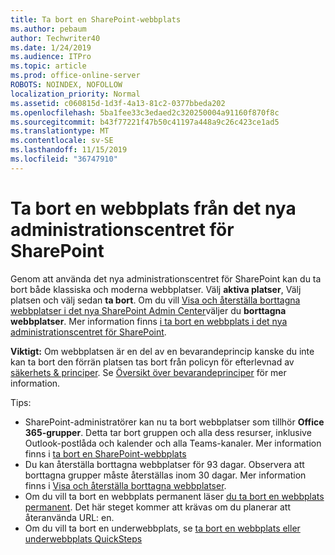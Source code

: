 ```yaml
---
title: Ta bort en SharePoint-webbplats
ms.author: pebaum
author: Techwriter40
ms.date: 1/24/2019
ms.audience: ITPro
ms.topic: article
ms.prod: office-online-server
ROBOTS: NOINDEX, NOFOLLOW
localization_priority: Normal
ms.assetid: c060815d-1d3f-4a13-81c2-0377bbeda202
ms.openlocfilehash: 5ba1fee33c3edaed2c320250004a91160f870f8c
ms.sourcegitcommit: b43f77221f47b50c41197a448a9c26c423ce1ad5
ms.translationtype: MT
ms.contentlocale: sv-SE
ms.lasthandoff: 11/15/2019
ms.locfileid: "36747910"
---
```

# <a name="delete-a-site-from-the-new-sharepoint-admin-center"></a>Ta bort en webbplats från det nya administrationscentret för SharePoint

Genom att använda det nya administrationscentret för SharePoint kan du ta bort både klassiska och moderna webbplatser. Välj **aktiva platser**, Välj platsen och välj sedan **ta bort**. Om du vill [Visa och återställa borttagna webbplatser i det nya SharePoint Admin Center](https://docs.microsoft.com/sharepoint/view-and-restore-deleted-sites-in-new-admin-center)väljer du **borttagna webbplatser**. Mer information finns [i ta bort en webbplats i det nya administrationscentret för SharePoint](https://docs.microsoft.com/sharepoint/delete-site-collection#delete-a-site-in-the-new-sharepoint-admin-center).

**Viktigt:** Om webbplatsen är en del av en bevarandeprincip kanske du inte kan ta bort den förrän platsen tas bort från policyn för efterlevnad av [säkerhets &amp; principer](https://protection.office.com/?rfr=AdminCenter#/homepage). Se [Översikt över bevarandeprinciper](https://docs.microsoft.com/office365/securitycompliance/retention-policies#content-in-onedrive-accounts-and-sharepoint-sites) för mer information. 

Tips:
- SharePoint-administratörer kan nu ta bort webbplatser som tillhör **Office 365-grupper**. Detta tar bort gruppen och alla dess resurser, inklusive Outlook-postlåda och kalender och alla Teams-kanaler. Mer information finns i [ta bort en SharePoint-webbplats](https://docs.microsoft.com/sharepoint/manage-sites-in-new-admin-center#delete-a-site)
- Du kan återställa borttagna webbplatser för 93 dagar. Observera att borttagna grupper måste återställas inom 30 dagar. Mer information finns i [Visa och återställa borttagna webbplatser](https://docs.microsoft.com/sharepoint/view-and-restore-deleted-sites-in-new-admin-center).
- Om du vill ta bort en webbplats permanent läser [du ta bort en webbplats permanent](https://docs.microsoft.com/sharepoint/delete-site-collection#permanently-delete-a-site). Det här steget kommer att krävas om du planerar att återanvända URL: en. 
- Om du vill ta bort en underwebbplats, se [ta bort en webbplats eller underwebbplats QuickSteps](https://support.office.com/article/Delete-a-SharePoint-site-or-subsite-bc37b743-0cef-475e-9a8c-8fc4d40179fb#__bkmkshortcut)
